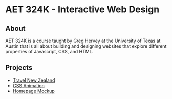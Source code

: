 # AET 324K - Interactive Web Design
## About
AET 324K is a course taught by Greg Hervey at the University of Texas at Austin that is all about building and designing websites that explore different properties of Javascript, CSS, and HTML.  
  
## Projects
- [Travel New Zealand](http://mattmaxwell.x10host.com/)
- [CSS Animation](http://mattmaxwell.x10host.com/css-animation/)
- [Homepage Mockup](http://mattmaxwell.x10host.com/mockup/)
